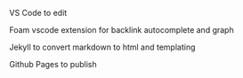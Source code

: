 ---
---


VS Code to edit 

Foam vscode extension for backlink autocomplete and graph

Jekyll to convert markdown to html and templating 

Github Pages to publish 

